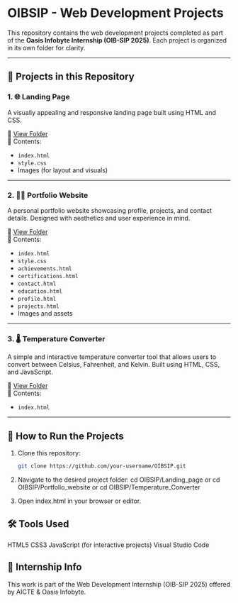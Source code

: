 # OIBSIP - Web Development Projects

This repository contains the web development projects completed as part of the **Oasis Infobyte Internship (OIB-SIP 2025)**. Each project is organized in its own folder for clarity.

---

## 📁 Projects in this Repository

### 1. 🌐 Landing Page
A visually appealing and responsive landing page built using HTML and CSS.

🔗 [View Folder](Landing_Page)  
📂 Contents:
- `index.html`
- `style.css`
- Images (for layout and visuals)

---

### 2. 🧑‍💼 Portfolio Website
A personal portfolio website showcasing profile, projects, and contact details. Designed with aesthetics and user experience in mind.

🔗 [View Folder](Portfolio_Website)  
📂 Contents:
- `index.html`
- `style.css`
- `achievements.html`
- `certifications.html`
- `contact.html`
- `education.html`
- `profile.html`
- `projects.html`
- Images and assets

---

### 3. 🌡️ Temperature Converter
A simple and interactive temperature converter tool that allows users to convert between Celsius, Fahrenheit, and Kelvin. Built using HTML, CSS, and JavaScript.

🔗 [View Folder](Temperature_Converter)  
📂 Contents:
- `index.html`

---

## 🚀 How to Run the Projects

1. Clone this repository:
   ```bash
   git clone https://github.com/your-username/OIBSIP.git
   
2. Navigate to the desired project folder:
    cd OIBSIP/Landing_page
    or
    cd OIBSIP/Portfolio_website
    or
    cd OIBSIP/Temperature_Converter

3. Open index.html in your browser or editor.

## 🛠️ Tools Used
HTML5
CSS3
JavaScript (for interactive projects)
Visual Studio Code

## 📌 Internship Info
This work is part of the Web Development Internship (OIB-SIP 2025) offered by AICTE & Oasis Infobyte.